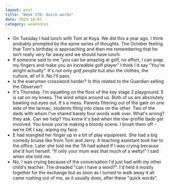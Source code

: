 ```yaml
---
layout: post
title: "Week 370: Quick words"
date: 2025-10-05
category: weaknotes
---
```

* On Tuesday I had lunch with Tom at Koya. We did this a year ago. I think probably prompted by the same series of thoughts. The October feeling that Tom's birthday is approaching and then me remembering that he isn't really very far away and we should have lunch.
* If someone said to me "you can be amazing at golf, no effort, I can snap my fingers and make you an incredible golf player" I think I'd say "You're alright actually". It's not only _golf people_ but also the clothes, the culture, all of it. No I'll pass.
* Is the everyman crossword harder? Is this related to the Guardian selling the Observer?
* It's Thursday. I'm squatting on the floor of the key stage 2 playground. E is sat on my knees. The wind whips around us. Both of us are absolutely bawling out eyes out. It's a mess. Parents filtering out of the gate on one side of the tarmac, students filing into class on the other. Two of the dads with whom I've shared barely four words walk over. What's wrong? they ask. Can we help? You know it's bad when the low-profile dads get involved. You know you're making a bloody scene. I brush them off - we're OK I say, wiping my face. 
* E had mangled her finger up in a bit of play equipment. She had a big comedy bruise like from Tom and Jerry. A teaching assistant took her to the office. Later she told me the TA had asked If I was crying because she'd hurt herself. "If only your mum was that much of a wetty!" I said when she told me.
* No, I was crying because of the conversation I'd just had with my other child's teacher. The dreaded "can I have a word?". I'd held it mostly together for the exchange but as soon as I turned to walk away it all came rushing out of me, as it usually does, after these "quick words".